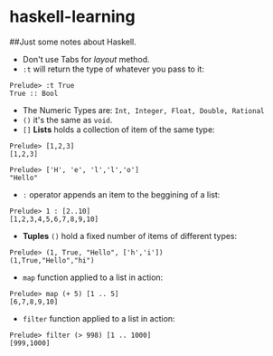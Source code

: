 # haskell-learning
##Just some notes about Haskell.

* Don't use Tabs for _layout_ method.
* ``:t`` will return the type of whatever you pass to it:
```
Prelude> :t True
True :: Bool
```
* The Numeric Types are: ``Int, Integer, Float, Double, Rational``
* ``()`` it's the same as ``void``.
* ``[]`` __Lists__ holds a collection of item of the same type:
```
Prelude> [1,2,3] 
[1,2,3]
```
```
Prelude> ['H', 'e', 'l','l','o'] 
"Hello"
```
* ``:`` operator appends an item to the beggining of a list:
```
Prelude> 1 : [2..10]
[1,2,3,4,5,6,7,8,9,10]
```
* __Tuples__ ``()`` hold a fixed number of items of different types:
```
Prelude> (1, True, "Hello", ['h','i'])
(1,True,"Hello","hi")
```
* ``map`` function applied to a list in action:
```
Prelude> map (+ 5) [1 .. 5]
[6,7,8,9,10]

```
* ``filter`` function applied to a list in action:
```
Prelude> filter (> 998) [1 .. 1000]
[999,1000]
```
